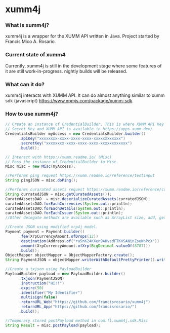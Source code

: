 xumm4j
=====

### What is xumm4j?
xumm4j is a wrapper for the XUMM API written in Java. Project started by Francis Mico A. Rosario.

### Current state of xumm4
Currently, xumm4j is still in the development stage where some features of it are still work-in-progress. nightly builds will be released.

### What can it do?
xumm4j interacts with XUMM API. It can do almost anything similar to xumm sdk (javascript) https://www.npmjs.com/package/xumm-sdk.

### How to use xumm4j?
```java
// Create an instance of CredentialBuilder, This is where XUMM API Key and SecretKey are stored.
// Secret Key and XUMM API is available in https://apps.xumm.dev/
CredentialsBuilder myAccess = new CredentialsBuilder.builder()
      .apiKey("xxxxxxxx-xxxx-xxxx-xxxx-xxxxxxxxxxxx")
      .secretKey("xxxxxxxx-xxxx-xxxx-xxxx-xxxxxxxxxxxx")
      .build();

// Interact with https://xumm.readme.io/ (Misc)
// Pass the instance of CredentialBuilder to Misc.
Misc misc = new Misc(myAccess);

//Performs ping request https://xumm.readme.io/reference/testinput
String pingJSON = misc.doPing();

//Performs curarated assets request https://xumm.readme.io/reference/curated-assets
String curratedJSON = misc.getCuratedAssets());
CuratedAssetsDAO  = misc.deserializeCuratedAssets(curratedJSON);
curatedAssetsDAO.forEachCurrencies(System.out::println);
curatedAssetsDAO.forEachDetails(System.out::println);
curatedAssetsDAO.forEachIssuer(System.out::println);
//Other delegate methods are available such as ArrayList size, add, get.

//Create JSON using modified xrp4j model.
Payment payment = Payment.builder()
      .fee(XrpCurrencyAmount.ofDrops(12))
      .destination(Address.of("ra5nK24KXen9AHvsdFTKHSANinZseWnPcX"))
      .amount(XrpCurrencyAmount.ofXrp(BigDecimal.valueOf(8787)))
      .build();
ObjectMapper objectMapper = ObjectMapperFactory.create();
String PaymentJSON = objectMapper.writerWithDefaultPrettyPrinter().writeValueAsString(payment);

//Create a txjson using PayloadBuilder
PayloadBuilder payload = new PayloadBuilder.builder()
      .txjson(PaymentJSON)
      .instruction("Hi!!")
      .expire(50)
      .identifier("My Identifier")
      .multisign(false)
      .returnURL_Web("https://github.com/francisrosario/xumm4j")
      .returnURL_App("https://github.com/francisrosario/")
      .build();

//Temporary stored postPayload method in com.fl.xumm4j.sdk.Misc
String Result = misc.postPayload(payload);
```
